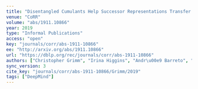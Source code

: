 ```yaml
---
title: "Disentangled Cumulants Help Successor Representations Transfer to New Tasks."
venue: "CoRR"
volume: "abs/1911.10866"
year: 2019
type: "Informal Publications"
access: "open"
key: "journals/corr/abs-1911-10866"
ee: "http://arxiv.org/abs/1911.10866"
url: "https://dblp.org/rec/journals/corr/abs-1911-10866"
authors: ["Christopher Grimm", "Irina Higgins", "Andr\u00e9 Barreto", "Denis Teplyashin", "Markus Wulfmeier", "Tim Hertweck", "Raia Hadsell", "Satinder Singh"]
sync_version: 3
cite_key: "journals/corr/abs-1911-10866/Grimm/2019"
tags: ["DeepMind"]
---
```

